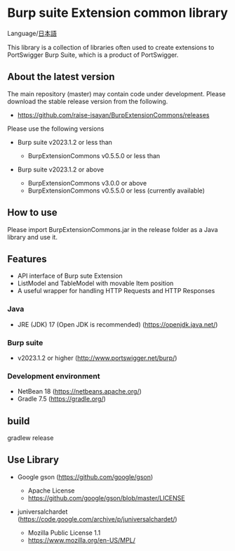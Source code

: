 Burp suite Extension common library
=============

Language/[日本語](Readme-ja.md)

This library is a collection of libraries often used to create extensions to PortSwigger Burp Suite, which is a product of PortSwigger.

## About the latest version

The main repository (master) may contain code under development.
Please download the stable release version from the following.

* https://github.com/raise-isayan/BurpExtensionCommons/releases

Please use the following versions

* Burp suite v2023.1.2 or less than
  * BurpExtensionCommons v0.5.5.0 or less than

* Burp suite v2023.1.2 or above
  * BurpExtensionCommons v3.0.0 or above
  * BurpExtensionCommons v0.5.5.0 or less (currently available)

## How to use

Please import BurpExtensionCommons.jar in the release folder as a Java library and use it.

## Features

* API interface of Burp sute Extension
* ListModel and TableModel with movable Item position
* A useful wrapper for handling HTTP Requests and HTTP Responses

### Java
* JRE (JDK) 17 (Open JDK is recommended) (https://openjdk.java.net/)

### Burp suite
* v2023.1.2 or higher (http://www.portswigger.net/burp/)

### Development environment
* NetBean 18 (https://netbeans.apache.org/)
* Gradle 7.5 (https://gradle.org/)

## build
 gradlew release

## Use Library

* Google gson (https://github.com/google/gson)
  * Apache License
  * https://github.com/google/gson/blob/master/LICENSE

* juniversalchardet (https://code.google.com/archive/p/juniversalchardet/)
  *  Mozilla Public License 1.1
  * https://www.mozilla.org/en-US/MPL/

